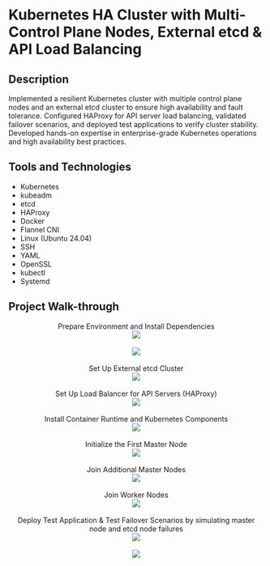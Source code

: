 <h1>Kubernetes HA Cluster with Multi-Control Plane Nodes, External etcd & API Load Balancing</h1>


<h2>Description</h2>
Implemented a resilient Kubernetes cluster with multiple control plane nodes and an external etcd cluster to ensure high availability and fault tolerance. Configured HAProxy for API server load balancing, validated failover scenarios, and deployed test applications to verify cluster stability. Developed hands-on expertise in enterprise-grade Kubernetes operations and high availability best practices. <br />


<h2>Tools and Technologies</h2>

- Kubernetes
- kubeadm
- etcd
- HAProxy
- Docker
- Flannel CNI
- Linux (Ubuntu 24.04)
- SSH
- YAML
- OpenSSL
- kubectl
- Systemd

<h2>Project Walk-through</h2>

<p align="center">
Prepare Environment and Install Dependencies <br />
<img src="https://i.postimg.cc/QCC3rwDp/0.jpg"/>
<br />
<br />
<img src="https://i.postimg.cc/5yrM9g9D/1.jpg"/>
<br />
<br />
Set Up External etcd Cluster <br/>
<img src="https://i.postimg.cc/Y2D7xrN8/2.jpg" />
<br />
<br />
Set Up Load Balancer for API Servers (HAProxy) <br/>
<img src="https://i.postimg.cc/MGY2fqK7/3.jpg"/>
<br />
<br />
Install Container Runtime and Kubernetes Components <br/>
<img src="https://i.postimg.cc/8CNxS9Bj/4.jpg" />
<br />
<br />
Initialize the First Master Node <br/>
<img src="https://i.postimg.cc/MHMF5Sxr/5.jpg" />
<br />
<br />
Join Additional Master Nodes <br/>
<img src="https://i.postimg.cc/668Wg4pF/6.jpg" />
<br />
<br />
Join Worker Nodes <br/>
<img src="https://i.postimg.cc/ZRrc55bm/7.jpg" />
<br />
<br />
Deploy Test Application & Test Failover Scenarios by simulating master node and etcd node failures <br/>
<img src="https://i.postimg.cc/s2XWLPHb/8.jpg" />
<br />
<br />
<img src="https://i.postimg.cc/SNhM4bt6/9.jpg" />
<br />
<br />

</p>

